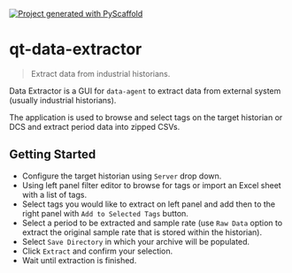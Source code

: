 <!-- These are examples of badges you might want to add to your README:
     please update the URLs accordingly

[![ReadTheDocs](https://readthedocs.org/projects/qt-data-extractor/badge/?version=latest)](https://qt-data-extractor.readthedocs.io/en/stable/)
[![Conda-Forge](https://img.shields.io/conda/vn/conda-forge/qt-data-extractor.svg)](https://anaconda.org/conda-forge/qt-data-extractor)
[![Monthly Downloads](https://pepy.tech/badge/qt-data-extractor/month)](https://pepy.tech/project/qt-data-extractor)
[![Twitter](https://img.shields.io/twitter/url/http/shields.io.svg?style=social&label=Twitter)](https://twitter.com/qt-data-extractor)
-->

[![Project generated with PyScaffold](https://img.shields.io/badge/-PyScaffold-005CA0?logo=pyscaffold)](https://pyscaffold.org/)

# qt-data-extractor

> Extract data from industrial historians.

Data Extractor is a GUI for `data-agent` to extract data from external system (usually industrial historians).

The application is used to browse and select tags on the target historian or DCS and extract period data into zipped CSVs.

## Getting Started

* Configure the target historian using `Server` drop down.
* Using left panel filter editor to browse for tags or import an Excel sheet with a list of tags.
* Select tags you would like to extract on left panel and add then to the right panel with `Add to Selected Tags` button.
* Select a period to be extracted and sample rate (use `Raw Data` option to extract the original sample rate that is stored within the historian).
* Select `Save Directory` in which your archive will be populated.
* Click `Extract` and confirm your selection.
* Wait until extraction is finished.
